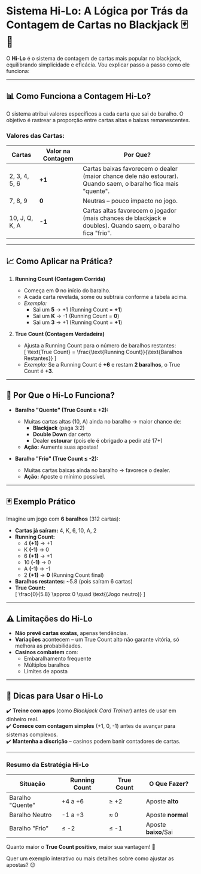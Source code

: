 # **Sistema Hi-Lo: A Lógica por Trás da Contagem de Cartas no Blackjack** 🃏🔢

O **Hi-Lo** é o sistema de contagem de cartas mais popular no blackjack, equilibrando simplicidade e eficácia. Vou explicar passo a passo como ele funciona:

---

## **📊 Como Funciona a Contagem Hi-Lo?**
O sistema atribui valores específicos a cada carta que sai do baralho. O objetivo é rastrear a proporção entre cartas altas e baixas remanescentes.

### **Valores das Cartas:**
| **Cartas**       | **Valor na Contagem** | **Por Que?** |
|------------------|----------------------|--------------|
| 2, 3, 4, 5, 6    | **+1**               | Cartas baixas favorecem o dealer (maior chance dele não estourar). Quando saem, o baralho fica mais "quente". |
| 7, 8, 9          | **0**                | Neutras – pouco impacto no jogo. |
| 10, J, Q, K, A   | **-1**               | Cartas altas favorecem o jogador (mais chances de blackjack e doubles). Quando saem, o baralho fica "frio". |

---

## **📈 Como Aplicar na Prática?**
1. **Running Count (Contagem Corrida)**  
   - Começa em **0** no início do baralho.  
   - A cada carta revelada, some ou subtraia conforme a tabela acima.  
   - *Exemplo:*  
     - Sai um **5** → +1 (Running Count = **+1**)  
     - Sai um **K** → -1 (Running Count = **0**)  
     - Sai um **3** → +1 (Running Count = **+1**)  

2. **True Count (Contagem Verdadeira)**  
   - Ajusta a Running Count para o número de baralhos restantes:  
     \[
     \text{True Count} = \frac{\text{Running Count}}{\text{Baralhos Restantes}}
     \]
   - *Exemplo:* Se a Running Count é **+6** e restam **2 baralhos**, o True Count é **+3**.

---

## **🎯 Por Que o Hi-Lo Funciona?**
- **Baralho "Quente" (True Count ≥ +2):**  
  - Muitas cartas altas (10, A) ainda no baralho → maior chance de:  
    - **Blackjack** (paga 3:2)  
    - **Double Down** dar certo  
    - Dealer **estourar** (pois ele é obrigado a pedir até 17+)  
  - **Ação:** Aumente suas apostas!  

- **Baralho "Frio" (True Count ≤ -2):**  
  - Muitas cartas baixas ainda no baralho → favorece o dealer.  
  - **Ação:** Aposte o mínimo possível.  

---

## **🃏 Exemplo Prático**
Imagine um jogo com **6 baralhos** (312 cartas):  
- **Cartas já saíram:** 4, K, 6, 10, A, 2  
- **Running Count:**  
  - 4 **(+1)** → +1  
  - K **(-1)** → 0  
  - 6 **(+1)** → +1  
  - 10 **(-1)** → 0  
  - A **(-1)** → -1  
  - 2 **(+1)** → **0** (Running Count final)  
- **Baralhos restantes:** ~5.8 (pois saíram 6 cartas)  
- **True Count:**  
  \[
  \frac{0}{5.8} \approx 0 \quad \text{(Jogo neutro)}
  \]

---

## **⚠️ Limitações do Hi-Lo**
- **Não prevê cartas exatas**, apenas tendências.  
- **Variações** acontecem – um True Count alto não garante vitória, só melhora as probabilidades.  
- **Casinos combatem** com:  
  - Embaralhamento frequente  
  - Múltiplos baralhos  
  - Limites de aposta  

---

## **🎲 Dicas para Usar o Hi-Lo**
✔️ **Treine com apps** (como *Blackjack Card Trainer*) antes de usar em dinheiro real.  
✔️ **Comece com contagem simples** (+1, 0, -1) antes de avançar para sistemas complexos.  
✔️ **Mantenha a discrição** – casinos podem banir contadores de cartas.  

---

### **Resumo da Estratégia Hi-Lo**
| Situação          | Running Count | True Count | O Que Fazer?          |
|-------------------|---------------|------------|-----------------------|
| Baralho "Quente"  | +4 a +6       | ≥ +2       | Aposte **alto**       |
| Baralho Neutro    | -1 a +3       | ≈ 0        | Aposte **normal**     |
| Baralho "Frio"    | ≤ -2          | ≤ -1       | Aposte **baixo**/Sai  |

Quanto maior o **True Count positivo**, maior sua vantagem! 🚀  

Quer um exemplo interativo ou mais detalhes sobre como ajustar as apostas? 😊

